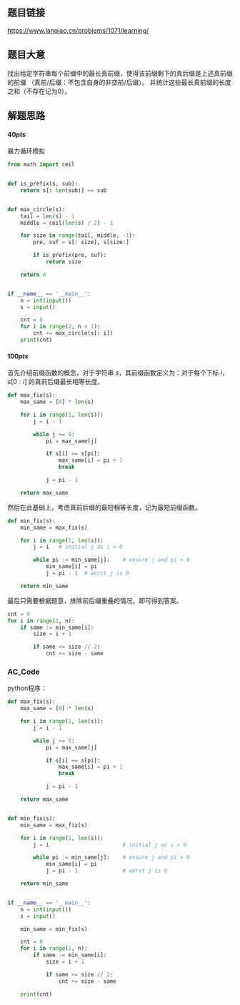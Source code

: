 ## 题目链接

https://www.lanqiao.cn/problems/1071/learning/

## 题目大意

找出给定字符串每个前缀中的最长真前缀，使得该前缀剩下的真后缀是上述真前缀的前缀
（真前/后缀：不包含自身的非空前/后缀）。
并统计这些最长真前缀的长度之和（不存在记为0）。

## 解题思路

#### $40pts$

暴力循环模拟

```python
from math import ceil


def is_prefix(s, sub):
    return s[: len(sub)] == sub


def max_circle(s):
    tail = len(s) - 1
    middle = ceil(len(s) / 2) - 1

    for size in range(tail, middle, -1):
        pre, suf = s[: size], s[size:]

        if is_prefix(pre, suf):
            return size

    return 0


if __name__ == '__main__':
    n = int(input())
    s = input()

    cnt = 0
    for i in range(2, n + 1):
        cnt += max_circle(s[: i])
    print(cnt)
```


#### $100pts$

首先介绍前缀函数的概念，对于字符串 $s$，其前缀函数定义为：对于每个下标 $i$，$s[0:i]$ 的真前后缀最长相等长度。

```python
def max_fix(s):
    max_same = [0] * len(s)

    for i in range(1, len(s)):
        j = i - 1

        while j >= 0:
            pi = max_same[j]

            if s[i] == s[pi]:
                max_same[i] = pi + 1
                break

            j = pi - 1

    return max_same
```

然后在此基础上，考虑真前后缀的最短相等长度，记为最短前缀函数。

```python
def min_fix(s):
    min_same = max_fix(s)

    for i in range(1, len(s)):
        j = i   # initial j as i > 0

        while pi := min_same[j]:    # ensure j and pi > 0
            min_same[i] = pi
            j = pi - 1  # worst j is 0

    return min_same
```

最后只需要根据题意，排除前后缀重叠的情况，即可得到答案。

```python
cnt = 0
for i in range(1, n):
    if same := min_same[i]:
        size = i + 1

        if same <= size // 2:
            cnt += size - same
```


### AC_Code

python程序：

```python
def max_fix(s):
    max_same = [0] * len(s)

    for i in range(1, len(s)):
        j = i - 1

        while j >= 0:
            pi = max_same[j]

            if s[i] == s[pi]:
                max_same[i] = pi + 1
                break

            j = pi - 1

    return max_same


def min_fix(s):
    min_same = max_fix(s)

    for i in range(1, len(s)):
        j = i                       # initial j as i > 0

        while pi := min_same[j]:    # ensure j and pi > 0
            min_same[i] = pi
            j = pi - 1              # worst j is 0

    return min_same


if __name__ == '__main__':
    n = int(input())
    s = input()

    min_same = min_fix(s)

    cnt = 0
    for i in range(1, n):
        if same := min_same[i]:
            size = i + 1

            if same <= size // 2:
                cnt += size - same

    print(cnt)
```
